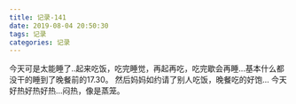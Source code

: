 ```yaml
---
title: 记录-141
date: 2019-08-04 20:50:30
tags: 记录
categories: 记录
---
```

今天可是太能睡了..起来吃饭，吃完睡觉，再起再吃，吃完歇会再睡...基本什么都没干的睡到了晚餐前的17.30。
然后妈妈如约请了别人吃饭，晚餐吃的好饱...
今天好热好热好热...闷热，像是蒸笼。